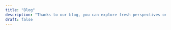 ```yaml
---
title: "Blog"
description: "Thanks to our blog, you can explore fresh perspectives on energy storage, data, and machine learning shaping the future"
draft: false
---
```


